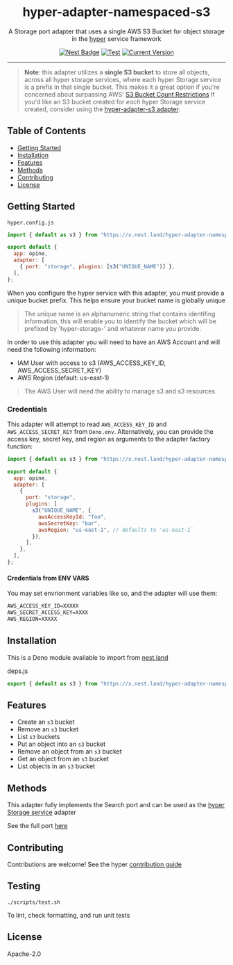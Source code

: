 <h1 align="center">hyper-adapter-namespaced-s3</h1>
<p align="center">A Storage port adapter that uses a single AWS S3 Bucket for object storage in the <a href="https://hyper.io/">hyper</a>  service framework</p>
</p>
<p align="center">
  <a href="https://nest.land/package/hyper-adapter-namespaced-s3"><img src="https://nest.land/badge.svg" alt="Nest Badge" /></a>
  <a href="https://github.com/hyper63/hyper-adapter-namespaced-s3/actions/workflows/test.yml"><img src="https://github.com/hyper63/hyper-adapter-namespaced-s3/actions/workflows/test.yml/badge.svg" alt="Test" /></a>
  <a href="https://github.com/hyper63/hyper-adapter-namespaced-s3/tags/"><img src="https://img.shields.io/github/tag/hyper63/hyper-adapter-namespaced-s3" alt="Current Version" /></a>
</p>

---

> **Note**: this adapter utilizes a **single S3 bucket** to store all objects,
> across all hyper storage services, where each hyper Storage service is a prefix in that single bucket. This makes it a great option if you're
> concerned about surpassing AWS'
> [S3 Bucket Count Restrictions](https://docs.aws.amazon.com/AmazonS3/latest/userguide/BucketRestrictions.html)
> If you'd like an S3 bucket created for _each_ hyper Storage service created,
> consider using the
> [hyper-adapter-s3 adapter](https://github.com/hyper63/hyper-adapter-s3).

## Table of Contents

- [Getting Started](#getting-started)
- [Installation](#installation)
- [Features](#features)
- [Methods](#methods)
- [Contributing](#contributing)
- [License](#license)

## Getting Started

`hyper.config.js`

```js
import { default as s3 } from "https://x.nest.land/hyper-adapter-namespaced-s3@0.0.3/mod.js";

export default {
  app: opine,
  adapter: [
    { port: "storage", plugins: [s3("UNIQUE_NAME")] },
  ],
};
```

When you configure the hyper service with this adapter, you must provide a
unique bucket prefix. This helps ensure your bucket name is globally unique

> The unique name is an alphanumeric string that contains identifing
> information, this will enable you to identify the bucket which will be
> prefixed by 'hyper-storage-' and whatever name you provide.

In order to use this adapter you will need to have an AWS Account and will need
the following information:

- IAM User with access to s3 (AWS_ACCESS_KEY_ID, AWS_ACCESS_SECRET_KEY)
- AWS Region (default: us-east-1)

> The AWS User will need the ability to manage s3 and s3 resources

### Credentials

This adapter will attempt to read `AWS_ACCESS_KEY_ID` and
`AWS_ACCESS_SECRET_KEY` from `Deno.env`. Alternatively, you can provide the
access key, secret key, and region as arguments to the adapter factory function:

```js
import { default as s3 } from "https://x.nest.land/hyper-adapter-namespaced-s3@0.0.3/mod.js";

export default {
  app: opine,
  adapter: [
    {
      port: "storage",
      plugins: [
        s3("UNIQUE_NAME", {
          awsAccessKeyId: "foo",
          awsSecretKey: "bar",
          awsRegion: "us-east-1", // defaults to 'us-east-1`
        }),
      ],
    },
  ],
};
```

#### Credentials from ENV VARS

You may set envrionment variables like so, and the adapter will use them:

```txt
AWS_ACCESS_KEY_ID=XXXXX
AWS_SECRET_ACCESS_KEY=XXXX
AWS_REGION=XXXXX
```

## Installation

This is a Deno module available to import from
[nest.land](https://nest.land/package/hyper-adapter-namespaced-s3)

deps.js

```js
export { default as s3 } from "https://x.nest.land/hyper-adapter-namespaced-s3@0.0.3/mod.js";
```

## Features

- Create an `s3` bucket
- Remove an `s3` bucket
- List `s3` buckets
- Put an object into an `s3` bucket
- Remove an object from an `s3` bucket
- Get an object from an `s3` bucket
- List objects in an `s3` bucket

## Methods

This adapter fully implements the Search port and can be used as the
[hyper Storage service](https://docs.hyper.io/storage-api) adapter

See the full port [here](https://nest.land/package/hyper-port-storage)

## Contributing

Contributions are welcome! See the hyper
[contribution guide](https://docs.hyper.io/contributing-to-hyper)

## Testing

```
./scripts/test.sh
```

To lint, check formatting, and run unit tests

## License

Apache-2.0
